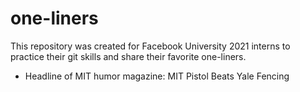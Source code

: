 # one-liners

This repository was created for Facebook University 2021 interns to practice their git skills and share their favorite one-liners.

* Headline of MIT humor magazine: MIT Pistol Beats Yale Fencing
